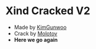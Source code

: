 # Xind Cracked V2
* Made by [KimGunwoo](https://github.com/kimGunwooYoutube)
* Crack by [Molotov](https://discord.gg/tKn9VV7M6H)
* **Here we go again**
